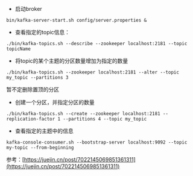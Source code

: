 

- 启动broker
```shell
bin/kafka-server-start.sh config/server.properties & 
```


- 查看指定的topic信息：
```shell
./bin/kafka-topics.sh --describe --zookeeper localhost:2181 --topic topicName
```

- 将topic的某个主题的分区数量增加为指定的数量
```shell
./bin/kafka-topics.sh --zookeeper localhost:2181 --alter --topic my_topic --partitions 3
```
暂不定删除置顶的分区

- 创建一个分区，并指定分区的数量
```shell
./bin/kafka-topics.sh --create --zookeeper localhost:2181 --replication-factor 1 --partitions 4 --topic my_topic
```

- 查看指定的主题中的信息
```shell
kafka-console-consumer.sh --bootstrap-server localhost:9092 --topic my-topic --from-beginning

```



 参考：[https://juejin.cn/post/7022145069851361311](https://juejin.cn/post/7022145069851361311)